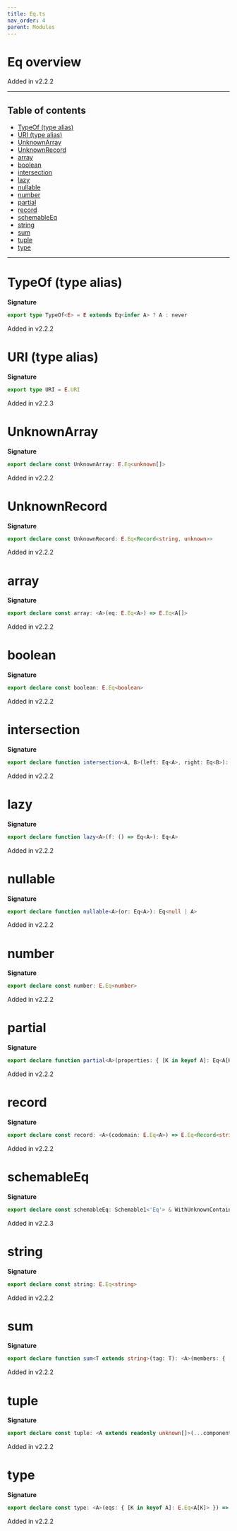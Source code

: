 ```yaml
---
title: Eq.ts
nav_order: 4
parent: Modules
---
```


# Eq overview

Added in v2.2.2

---

<h2 class="text-delta">Table of contents</h2>

- [TypeOf (type alias)](#typeof-type-alias)
- [URI (type alias)](#uri-type-alias)
- [UnknownArray](#unknownarray)
- [UnknownRecord](#unknownrecord)
- [array](#array)
- [boolean](#boolean)
- [intersection](#intersection)
- [lazy](#lazy)
- [nullable](#nullable)
- [number](#number)
- [partial](#partial)
- [record](#record)
- [schemableEq](#schemableeq)
- [string](#string)
- [sum](#sum)
- [tuple](#tuple)
- [type](#type)

---

# TypeOf (type alias)

**Signature**

```ts
export type TypeOf<E> = E extends Eq<infer A> ? A : never
```

Added in v2.2.2

# URI (type alias)

**Signature**

```ts
export type URI = E.URI
```

Added in v2.2.3

# UnknownArray

**Signature**

```ts
export declare const UnknownArray: E.Eq<unknown[]>
```

Added in v2.2.2

# UnknownRecord

**Signature**

```ts
export declare const UnknownRecord: E.Eq<Record<string, unknown>>
```

Added in v2.2.2

# array

**Signature**

```ts
export declare const array: <A>(eq: E.Eq<A>) => E.Eq<A[]>
```

Added in v2.2.2

# boolean

**Signature**

```ts
export declare const boolean: E.Eq<boolean>
```

Added in v2.2.2

# intersection

**Signature**

```ts
export declare function intersection<A, B>(left: Eq<A>, right: Eq<B>): Eq<A & B>
```

Added in v2.2.2

# lazy

**Signature**

```ts
export declare function lazy<A>(f: () => Eq<A>): Eq<A>
```

Added in v2.2.2

# nullable

**Signature**

```ts
export declare function nullable<A>(or: Eq<A>): Eq<null | A>
```

Added in v2.2.2

# number

**Signature**

```ts
export declare const number: E.Eq<number>
```

Added in v2.2.2

# partial

**Signature**

```ts
export declare function partial<A>(properties: { [K in keyof A]: Eq<A[K]> }): Eq<Partial<{ [K in keyof A]: A[K] }>>
```

Added in v2.2.2

# record

**Signature**

```ts
export declare const record: <A>(codomain: E.Eq<A>) => E.Eq<Record<string, A>>
```

Added in v2.2.2

# schemableEq

**Signature**

```ts
export declare const schemableEq: Schemable1<'Eq'> & WithUnknownContainers1<'Eq'> & WithRefinement1<'Eq'>
```

Added in v2.2.3

# string

**Signature**

```ts
export declare const string: E.Eq<string>
```

Added in v2.2.2

# sum

**Signature**

```ts
export declare function sum<T extends string>(tag: T): <A>(members: { [K in keyof A]: Eq<A[K]> }) => Eq<A[keyof A]>
```

Added in v2.2.2

# tuple

**Signature**

```ts
export declare const tuple: <A extends readonly unknown[]>(...components: { [K in keyof A]: E.Eq<A[K]> }) => E.Eq<A>
```

Added in v2.2.2

# type

**Signature**

```ts
export declare const type: <A>(eqs: { [K in keyof A]: E.Eq<A[K]> }) => E.Eq<{ [K in keyof A]: A[K] }>
```

Added in v2.2.2
